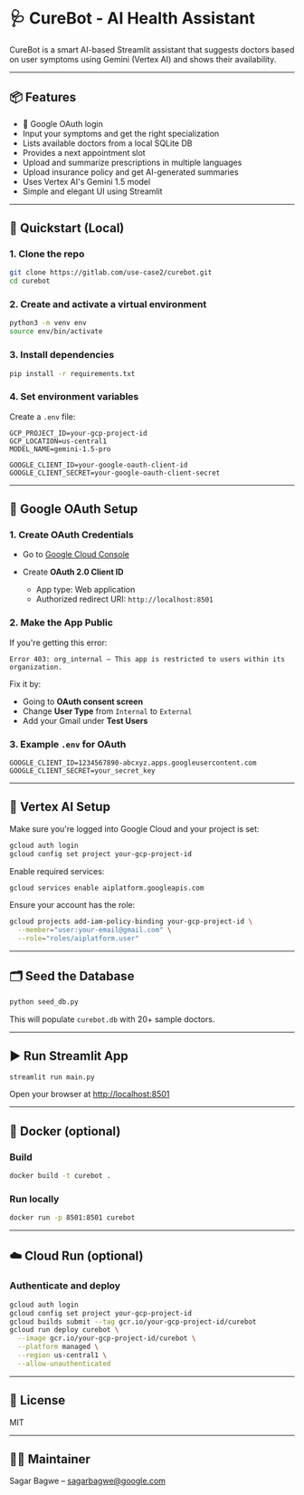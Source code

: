 
# 🩺 CureBot - AI Health Assistant

CureBot is a smart AI-based Streamlit assistant that suggests doctors based on user symptoms using Gemini (Vertex AI) and shows their availability.

---

## 📦 Features

- 🔐 Google OAuth login
- Input your symptoms and get the right specialization
- Lists available doctors from a local SQLite DB
- Provides a next appointment slot
- Upload and summarize prescriptions in multiple languages
- Upload insurance policy and get AI-generated summaries
- Uses Vertex AI's Gemini 1.5 model
- Simple and elegant UI using Streamlit

---

## 🚀 Quickstart (Local)

### 1. Clone the repo

```bash
git clone https://gitlab.com/use-case2/curebot.git
cd curebot
````

### 2. Create and activate a virtual environment

```bash
python3 -m venv env
source env/bin/activate
```

### 3. Install dependencies

```bash
pip install -r requirements.txt
```

### 4. Set environment variables

Create a `.env` file:

```env
GCP_PROJECT_ID=your-gcp-project-id
GCP_LOCATION=us-central1
MODEL_NAME=gemini-1.5-pro

GOOGLE_CLIENT_ID=your-google-oauth-client-id
GOOGLE_CLIENT_SECRET=your-google-oauth-client-secret
```

---

## 🔐 Google OAuth Setup

### 1. Create OAuth Credentials

* Go to [Google Cloud Console](https://console.cloud.google.com/apis/credentials)
* Create **OAuth 2.0 Client ID**

  * App type: Web application
  * Authorized redirect URI: `http://localhost:8501`

### 2. Make the App Public

If you're getting this error:

```
Error 403: org_internal — This app is restricted to users within its organization.
```

Fix it by:

* Going to **OAuth consent screen**
* Change **User Type** from `Internal` to `External`
* Add your Gmail under **Test Users**

### 3. Example `.env` for OAuth

```env
GOOGLE_CLIENT_ID=1234567890-abcxyz.apps.googleusercontent.com
GOOGLE_CLIENT_SECRET=your_secret_key
```

---

## 🧠 Vertex AI Setup

Make sure you're logged into Google Cloud and your project is set:

```bash
gcloud auth login
gcloud config set project your-gcp-project-id
```

Enable required services:

```bash
gcloud services enable aiplatform.googleapis.com
```

Ensure your account has the role:

```bash
gcloud projects add-iam-policy-binding your-gcp-project-id \
  --member="user:your-email@gmail.com" \
  --role="roles/aiplatform.user"
```

---

## 🗂️ Seed the Database

```bash
python seed_db.py
```

This will populate `curebot.db` with 20+ sample doctors.

---

## ▶️ Run Streamlit App

```bash
streamlit run main.py
```

Open your browser at [http://localhost:8501](http://localhost:8501)

---

## 🐳 Docker (optional)

### Build

```bash
docker build -t curebot .
```

### Run locally

```bash
docker run -p 8501:8501 curebot
```

---

## ☁️ Cloud Run (optional)

### Authenticate and deploy

```bash
gcloud auth login
gcloud config set project your-gcp-project-id
gcloud builds submit --tag gcr.io/your-gcp-project-id/curebot
gcloud run deploy curebot \
  --image gcr.io/your-gcp-project-id/curebot \
  --platform managed \
  --region us-central1 \
  --allow-unauthenticated
```

---

## 📝 License

MIT

---

## 🙋‍♂️ Maintainer

Sagar Bagwe – [sagarbagwe@google.com](mailto:sagarbagwe@google.com)



